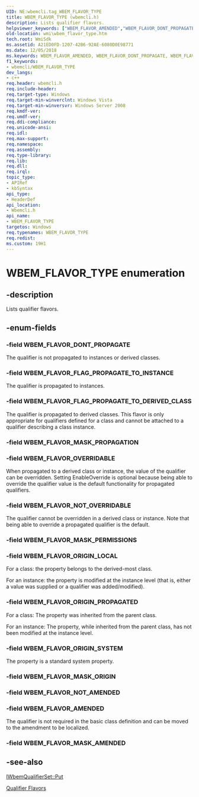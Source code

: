 ```yaml
---
UID: NE:wbemcli.tag_WBEM_FLAVOR_TYPE
title: WBEM_FLAVOR_TYPE (wbemcli.h)
description: Lists qualifier flavors.helpviewer_keywords: ["WBEM_FLAVOR_AMENDED","WBEM_FLAVOR_DONT_PROPAGATE","WBEM_FLAVOR_FLAG_PROPAGATE_TO_DERIVED_CLASS","WBEM_FLAVOR_FLAG_PROPAGATE_TO_INSTANCE","WBEM_FLAVOR_MASK_AMENDED","WBEM_FLAVOR_MASK_ORIGIN","WBEM_FLAVOR_MASK_PERMISSIONS","WBEM_FLAVOR_MASK_PROPAGATION","WBEM_FLAVOR_NOT_AMENDED","WBEM_FLAVOR_NOT_OVERRIDABLE","WBEM_FLAVOR_ORIGIN_LOCAL","WBEM_FLAVOR_ORIGIN_PROPAGATED","WBEM_FLAVOR_ORIGIN_SYSTEM","WBEM_FLAVOR_OVERRIDABLE","WBEM_FLAVOR_TYPE","WBEM_FLAVOR_TYPE enumeration [Windows Management Instrumentation]","wbemcli/WBEM_FLAVOR_AMENDED","wbemcli/WBEM_FLAVOR_DONT_PROPAGATE","wbemcli/WBEM_FLAVOR_FLAG_PROPAGATE_TO_DERIVED_CLASS","wbemcli/WBEM_FLAVOR_FLAG_PROPAGATE_TO_INSTANCE","wbemcli/WBEM_FLAVOR_MASK_AMENDED","wbemcli/WBEM_FLAVOR_MASK_ORIGIN","wbemcli/WBEM_FLAVOR_MASK_PERMISSIONS","wbemcli/WBEM_FLAVOR_MASK_PROPAGATION","wbemcli/WBEM_FLAVOR_NOT_AMENDED","wbemcli/WBEM_FLAVOR_NOT_OVERRIDABLE","wbemcli/WBEM_FLAVOR_ORIGIN_LOCAL","wbemcli/WBEM_FLAVOR_ORIGIN_PROPAGATED","wbemcli/WBEM_FLAVOR_ORIGIN_SYSTEM","wbemcli/WBEM_FLAVOR_OVERRIDABLE","wbemcli/WBEM_FLAVOR_TYPE","wmi.wbem_flavor_type"]
old-location: wmi\wbem_flavor_type.htm
tech.root: WmiSdk
ms.assetid: A21ED0FD-1207-42B6-92AE-6080D0E98771
ms.date: 12/05/2018
ms.keywords: WBEM_FLAVOR_AMENDED, WBEM_FLAVOR_DONT_PROPAGATE, WBEM_FLAVOR_FLAG_PROPAGATE_TO_DERIVED_CLASS, WBEM_FLAVOR_FLAG_PROPAGATE_TO_INSTANCE, WBEM_FLAVOR_MASK_AMENDED, WBEM_FLAVOR_MASK_ORIGIN, WBEM_FLAVOR_MASK_PERMISSIONS, WBEM_FLAVOR_MASK_PROPAGATION, WBEM_FLAVOR_NOT_AMENDED, WBEM_FLAVOR_NOT_OVERRIDABLE, WBEM_FLAVOR_ORIGIN_LOCAL, WBEM_FLAVOR_ORIGIN_PROPAGATED, WBEM_FLAVOR_ORIGIN_SYSTEM, WBEM_FLAVOR_OVERRIDABLE, WBEM_FLAVOR_TYPE, WBEM_FLAVOR_TYPE enumeration [Windows Management Instrumentation], wbemcli/WBEM_FLAVOR_AMENDED, wbemcli/WBEM_FLAVOR_DONT_PROPAGATE, wbemcli/WBEM_FLAVOR_FLAG_PROPAGATE_TO_DERIVED_CLASS, wbemcli/WBEM_FLAVOR_FLAG_PROPAGATE_TO_INSTANCE, wbemcli/WBEM_FLAVOR_MASK_AMENDED, wbemcli/WBEM_FLAVOR_MASK_ORIGIN, wbemcli/WBEM_FLAVOR_MASK_PERMISSIONS, wbemcli/WBEM_FLAVOR_MASK_PROPAGATION, wbemcli/WBEM_FLAVOR_NOT_AMENDED, wbemcli/WBEM_FLAVOR_NOT_OVERRIDABLE, wbemcli/WBEM_FLAVOR_ORIGIN_LOCAL, wbemcli/WBEM_FLAVOR_ORIGIN_PROPAGATED, wbemcli/WBEM_FLAVOR_ORIGIN_SYSTEM, wbemcli/WBEM_FLAVOR_OVERRIDABLE, wbemcli/WBEM_FLAVOR_TYPE, wmi.wbem_flavor_type
f1_keywords:
- wbemcli/WBEM_FLAVOR_TYPE
dev_langs:
- c++
req.header: wbemcli.h
req.include-header: 
req.target-type: Windows
req.target-min-winverclnt: Windows Vista
req.target-min-winversvr: Windows Server 2008
req.kmdf-ver: 
req.umdf-ver: 
req.ddi-compliance: 
req.unicode-ansi: 
req.idl: 
req.max-support: 
req.namespace: 
req.assembly: 
req.type-library: 
req.lib: 
req.dll: 
req.irql: 
topic_type:
- APIRef
- kbSyntax
api_type:
- HeaderDef
api_location:
- Wbemcli.h
api_name:
- WBEM_FLAVOR_TYPE
targetos: Windows
req.typenames: WBEM_FLAVOR_TYPE
req.redist: 
ms.custom: 19H1
---
```


# WBEM_FLAVOR_TYPE enumeration


## -description


Lists qualifier flavors.


## -enum-fields




### -field WBEM_FLAVOR_DONT_PROPAGATE

The qualifier is not propagated to instances or derived classes.


### -field WBEM_FLAVOR_FLAG_PROPAGATE_TO_INSTANCE

The qualifier is propagated to instances.


### -field WBEM_FLAVOR_FLAG_PROPAGATE_TO_DERIVED_CLASS

The qualifier is propagated to derived classes. This flavor is only appropriate for qualifiers defined for a class and cannot be attached to a qualifier describing a class instance.


### -field WBEM_FLAVOR_MASK_PROPAGATION


### -field WBEM_FLAVOR_OVERRIDABLE

When propagated to a derived class or instance, the value of the qualifier can be overridden. Setting EnableOverride is optional because being able to override the qualifier value is the default functionality for propagated qualifiers.


### -field WBEM_FLAVOR_NOT_OVERRIDABLE

The qualifier cannot be overridden in a derived class or instance. Note that being able to override a propagated qualifier is the default.


### -field WBEM_FLAVOR_MASK_PERMISSIONS


### -field WBEM_FLAVOR_ORIGIN_LOCAL

For a class: the property belongs to the derived-most class.

For an instance: the property is modified at the instance level (that is, either a value was supplied or a qualifier was added/modified).


### -field WBEM_FLAVOR_ORIGIN_PROPAGATED

For a class: The property was inherited from the parent class.

For an instance: The property, while inherited from the parent class, has not been modified at the instance level.


### -field WBEM_FLAVOR_ORIGIN_SYSTEM

The property is a standard system property.


### -field WBEM_FLAVOR_MASK_ORIGIN


### -field WBEM_FLAVOR_NOT_AMENDED


### -field WBEM_FLAVOR_AMENDED

The qualifier is not required in the basic class definition and can be moved to the amendment to be localized.


### -field WBEM_FLAVOR_MASK_AMENDED


## -see-also




<a href="https://docs.microsoft.com/windows/desktop/api/wbemcli/nf-wbemcli-iwbemqualifierset-put">IWbemQualifierSet::Put</a>



<a href="https://docs.microsoft.com/windows/desktop/WmiSdk/qualifier-flavors">Qualifier Flavors</a>
 

 

